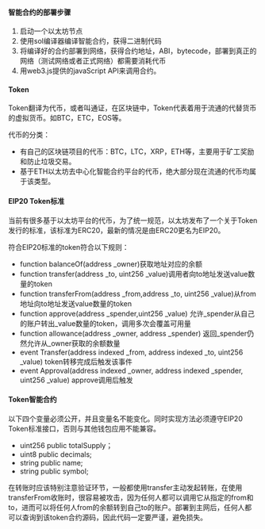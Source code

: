 #### 智能合约的部署步骤

1. 启动一个以太坊节点
2. 使用sol编译器编译智能合约，获得二进制代码
3. 将编译好的合约部署到网络，获得合约地址，ABI，bytecode，部署到真正的网络（测试网络或者正式网络）都需要消耗代币
4. 用web3.js提供的javaScript API来调用合约。

#### Token

Token翻译为代币，或者叫通证，在区块链中，Token代表着用于流通的代替货币的虚拟货币。如BTC，ETC，EOS等。

代币的分类：

- 有自己的区块链项目的代币：BTC，LTC，XRP，ETH等，主要用于矿工奖励和防止垃圾交易。
- 基于ETH以太坊去中心化智能合约平台的代币，绝大部分现在流通的代币均属于该类型。

#### EIP20 Token标准

当前有很多基于以太坊平台的代币，为了统一规范，以太坊发布了一个关于Token发行的标准，该标准为ERC20，最新的情况是由ERC20更名为EIP20。

符合EIP20标准的token符合以下规则：

- function balanceOf(address _owner)获取地址对应的余额
- function transfer(address _to, uint256 _value)调用者向to地址发送value数量的token
- function transferFrom(address _from,address _to, uint256 _value)从from地址向to地址发送value数量的token
- function approve(address _spender,uint256 _value) 允许_spender从自己的账户转出_value数量的token，调用多次会覆盖可用量
- function allowance(address _owner, address _spender) 返回_spender仍然允许从_owner获取的余额数量
- event Transfer(address indexed _from, address indexed _to, uint256 _value) token转移完成后触发该事件
- event Approval(address indexed _owner, address indexed _spender, uint256 _value) approve调用后触发

#### Token智能合约

以下四个变量必须公开，并且变量名不能变化。同时实现方法必须遵守EIP20 Token标准接口，否则与其他钱包应用不能兼容。

- uint256 public totalSupply；
- uint8 public decimals;
- string public name;
- string public symbol;

在转账时应该特别注意验证环节，一般都使用transfer主动发起转账，在使用transferFrom收账时，很容易被攻击，因为任何人都可以调用它从指定的from和to，进而可以将任何人from的余额转到自己to的账户。部署到主网后，任何人都可以查询到该token合约源码，因此代码一定要严谨，避免损失。